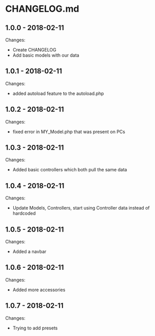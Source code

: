 # CHANGELOG.md

## 1.0.0 - 2018-02-11

Changes:

- Create CHANGELOG
- Add basic models with our data

## 1.0.1 - 2018-02-11

Changes:

- added autoload feature to the autoload.php

## 1.0.2 - 2018-02-11

Changes:

- fixed error in MY_Model.php that was present on PCs

## 1.0.3 - 2018-02-11

Changes:

- Added basic controllers which both pull the same data

## 1.0.4 - 2018-02-11

Changes:

- Update Models, Controllers, start using Controller data instead of hardcoded

## 1.0.5 - 2018-02-11

Changes:

- Added a navbar

## 1.0.6 - 2018-02-11

Changes:

- Added more accessories

## 1.0.7 - 2018-02-11

Changes:

- Trying to add presets